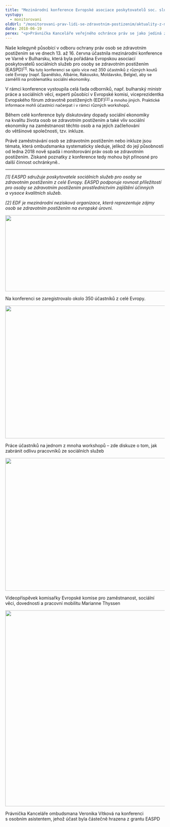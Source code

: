```yaml
---
title: "Mezinárodní konference Evropské asociace poskytovatelů soc. služeb pro osoby se zdravotním postižením"
vystupy:
  - monitorovani
oldUrl: "/monitorovani-prav-lidi-se-zdravotnim-postizenim/aktuality-z-monitorovani/aktuality-z-monitorovani-2018/mezinarodni-konference-evropske-asociace-poskytovatelu-soc-sluzeb-pro-osoby-se-zdravotnim-pos/"
date: 2018-06-19
perex: "<p>Právnička Kanceláře veřejného ochránce práv se jako jediná zástupkyně z České republiky účastnila zahraniční konference s tématem „Sociální ekonomika jako účinný model sociálního začleňování“.</p>"
---
```


<!-- imported from the old website -->

<p>Naše kolegyně působící v odboru ochrany práv osob se zdravotním postižením se ve dnech 13. až 16. června účastnila mezinárodní konference ve Varně v Bulharsku, která byla pořádána Evropskou asociací poskytovatelů sociálních služeb pro osoby se zdravotním postižením (EASPD)<span style="font-size: 12.8px;"><sup>[1]</sup></span><span style="font-size: 12.8px;">. Na tuto konferenci se sjelo více než 350 účastníků z různých koutů celé Evropy (např. Španělsko, Albánie, Rakousko, Moldavsko, Belgie), aby se zaměřili na problematiku sociální ekonomiky.</span></p> <p>V rámci konference vystoupila celá řada odborníků, např. bulharský ministr práce a sociálních věcí, experti působící v Evropské komisi, viceprezidentka Evropského fórum zdravotně postižených (EDF)<span style="font-size: 12.8px;"><sup>[2]</sup></span><span style="font-size: 12.8px;"> a mnoho jiných. Praktické informace mohli účastníci načerpat i v rámci různých workshopů.</span></p> <p>Během celé konference byly diskutovány dopady sociální ekonomiky na kvalitu života osob se zdravotním postižením a také vliv sociální ekonomiky na zaměstnanost těchto osob a na jejich začleňování do většinové společnosti, tzv. inkluze. </p> <p>Právě zaměstnávání osob se zdravotním postižením nebo inkluze jsou témata, která ombudsmanka systematicky sleduje, jelikož do její působnosti od ledna 2018 nově spadá i monitorování práv osob se zdravotním postižením. Získané poznatky z konference tedy mohou být přínosné pro další činnost ochránkyně..</p> <hr /> <p><i>[1] EASPD sdružuje poskytovatele sociálních služeb pro osoby se zdravotním postižením z celé Evropy. EASPD podporuje rovnost příležitostí pro osoby se zdravotním postižením prostřednictvím zajištění účinných a vysoce kvalitních služeb.</i></p> <p><i>[2] EDF je mezinárodní nezisková organizace, která reprezentuje zájmy osob se zdravotním postižením na evropské úrovni.</i></p><img src="https://www.ochrance.cz/uploads/RTEmagicC_Varna-1_01.jpg.jpg" width="630" height="241" alt="" /><p>Na konferenci se zaregistrovalo okolo 350 účastníků z celé Evropy.</p><img src="https://www.ochrance.cz/uploads/RTEmagicC_Varna-2.jpg.jpg" width="630" height="420" alt="" /><p>Práce účastníků na jednom z mnoha workshopů – zde diskuze o tom, jak zabránit odlivu pracovníků ze sociálních služeb</p><img src="https://www.ochrance.cz/uploads/RTEmagicC_Varna-3.jpg.jpg" width="630" height="420" alt="" /><p>Videopříspěvek komisařky Evropské komise pro zaměstnanost, sociální věci, dovednosti a pracovní mobilitu Marianne Thyssen</p><img src="https://www.ochrance.cz/uploads/RTEmagicC_Varna-4.jpg.jpg" width="630" height="620" alt="" /><p>Právnička Kanceláře ombudsmana Veronika Vítková na konferenci s osobním asistentem, jehož účast byla částečně hrazena z grantu EASPD</p>
